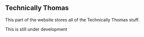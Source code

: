 ## Technically Thomas

This part of the website stores all of the Technically Thomas stuff.

This is still under development

